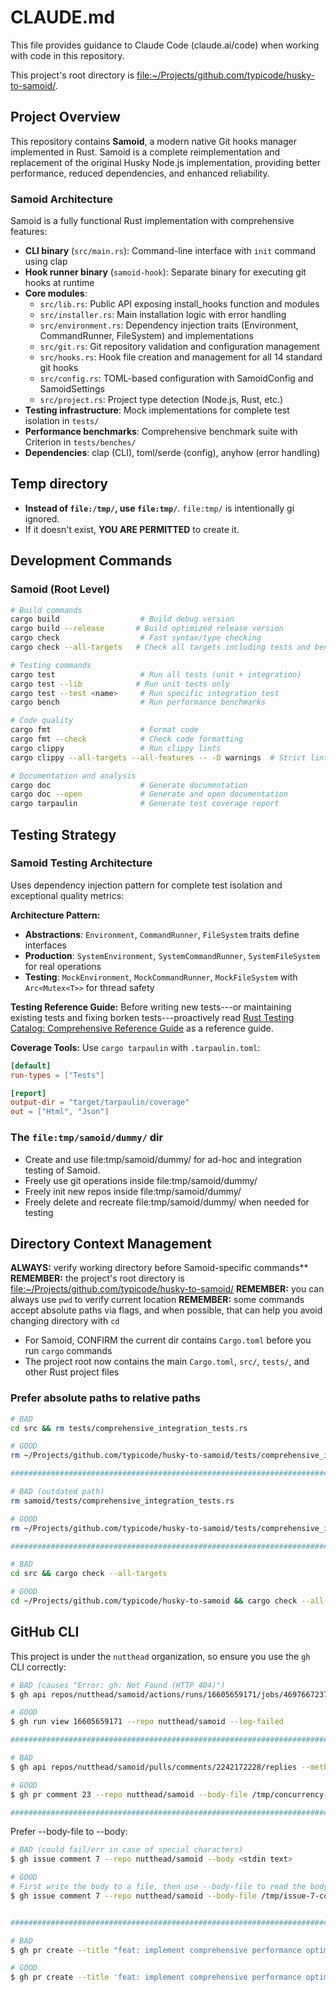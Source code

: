 # CLAUDE.md

This file provides guidance to Claude Code (claude.ai/code) when working with code in this repository.

This project's root directory is <file:~/Projects/github.com/typicode/husky-to-samoid/>.

## Project Overview

This repository contains **Samoid**, a modern native Git hooks manager implemented in Rust. Samoid is a complete reimplementation and replacement of the original Husky Node.js implementation, providing better performance, reduced dependencies, and enhanced reliability.

### Samoid Architecture
Samoid is a fully functional Rust implementation with comprehensive features:
- **CLI binary** (`src/main.rs`): Command-line interface with `init` command using clap
- **Hook runner binary** (`samoid-hook`): Separate binary for executing git hooks at runtime
- **Core modules**:
  - `src/lib.rs`: Public API exposing install_hooks function and modules
  - `src/installer.rs`: Main installation logic with error handling
  - `src/environment.rs`: Dependency injection traits (Environment, CommandRunner, FileSystem) and implementations
  - `src/git.rs`: Git repository validation and configuration management
  - `src/hooks.rs`: Hook file creation and management for all 14 standard git hooks
  - `src/config.rs`: TOML-based configuration with SamoidConfig and SamoidSettings
  - `src/project.rs`: Project type detection (Node.js, Rust, etc.)
- **Testing infrastructure**: Mock implementations for complete test isolation in `tests/`
- **Performance benchmarks**: Comprehensive benchmark suite with Criterion in `tests/benches/`
- **Dependencies**: clap (CLI), toml/serde (config), anyhow (error handling)

## Temp directory

- **Instead of `file:/tmp/`, use `file:tmp/`**. `file:tmp/` is intentionally gi ignored.
- If it doesn't exist, **YOU ARE PERMITTED** to create it.

## Development Commands

### Samoid (Root Level)
```bash
# Build commands
cargo build                  # Build debug version
cargo build --release       # Build optimized release version
cargo check                  # Fast syntax/type checking
cargo check --all-targets   # Check all targets including tests and benchmarks

# Testing commands
cargo test                   # Run all tests (unit + integration)
cargo test --lib            # Run unit tests only
cargo test --test <name>     # Run specific integration test
cargo bench                  # Run performance benchmarks

# Code quality
cargo fmt                    # Format code
cargo fmt --check            # Check code formatting
cargo clippy                 # Run clippy lints
cargo clippy --all-targets --all-features -- -D warnings  # Strict linting

# Documentation and analysis
cargo doc                    # Generate documentation
cargo doc --open             # Generate and open documentation
cargo tarpaulin              # Generate test coverage report
```

## Testing Strategy

### Samoid Testing Architecture
Uses dependency injection pattern for complete test isolation and exceptional quality metrics:

**Architecture Pattern:**
- **Abstractions**: `Environment`, `CommandRunner`, `FileSystem` traits define interfaces
- **Production**: `SystemEnvironment`, `SystemCommandRunner`, `SystemFileSystem` for real operations
- **Testing**: `MockEnvironment`, `MockCommandRunner`, `MockFileSystem` with `Arc<Mutex<T>>` for thread safety

**Testing Reference Guide:**
Before writing new tests---or maintaining existing tests and fixing borken tests---proactively read [Rust Testing Catalog: Comprehensive Reference Guide](knol/references/002-rust-testing-reference.md) as a reference guide.

**Coverage Tools:** Use `cargo tarpaulin` with `.tarpaulin.toml`:
```toml
[default]
run-types = ["Tests"]

[report]
output-dir = "target/tarpaulin/coverage"
out = ["Html", "Json"]
```

### The `file:tmp/samoid/dummy/` dir

- Create and use file:tmp/samoid/dummy/ for ad-hoc and integration testing of Samoid.
- Freely use git operations inside file:tmp/samoid/dummy/
- Freely init new repos inside file:tmp/samoid/dummy/
- Freely delete and recreate file:tmp/samoid/dummy/ when needed for testing

## Directory Context Management
**ALWAYS:** verify working directory before Samoid-specific commands**
**REMEMBER:** the project's root directory is <file:~/Projects/github.com/typicode/husky-to-samoid/>
**REMEMBER:** you can always use `pwd` to verify current location
**REMEMBER:** some commands accept absolute paths via flags, and when possible, that can help you avoid changing directory with `cd`

- For Samoid, CONFIRM the current dir contains `Cargo.toml` before you run `cargo` commands
- The project root now contains the main `Cargo.toml`, `src/`, `tests/`, and other Rust project files

### Prefer absolute paths to relative paths

```bash
# BAD
cd src && rm tests/comprehensive_integration_tests.rs

# GOOD
rm ~/Projects/github.com/typicode/husky-to-samoid/tests/comprehensive_integration_tests.rs

###############################################################################

# BAD (outdated path)
rm samoid/tests/comprehensive_integration_tests.rs

# GOOD
rm ~/Projects/github.com/typicode/husky-to-samoid/tests/comprehensive_integration_tests.rs

###############################################################################

# BAD
cd src && cargo check --all-targets

# GOOD
cd ~/Projects/github.com/typicode/husky-to-samoid && cargo check --all-targets
```

## GitHub CLI
This project is under the `nutthead` organization, so ensure you use the `gh` CLI correctly:

```bash
# BAD (causes "Error: gh: Not Found (HTTP 404)")
$ gh api repos/nutthead/samoid/actions/runs/16605659171/jobs/46976672370/logs

# GOOD
$ gh run view 16605659171 --repo nutthead/samoid --log-failed

###############################################################################

# BAD
$ gh api repos/nutthead/samoid/pulls/comments/2242172228/replies --method POST --field body=@/tmp/concurrency-reply.md

# GOOD
$ gh pr comment 23 --repo nutthead/samoid --body-file /tmp/concurrency-reply.md

###############################################################################
```

Prefer --body-file to --body:
```bash
# BAD (could fail/err in case of special characters)
$ gh issue comment 7 --repo nutthead/samoid --body <stdin text>

# GOOD
# First write the body to a file, then use --body-file to read the body from the file
$ gh issue comment 7 --repo nutthead/samoid --body-file /tmp/issue-7-completion-comment.md


###############################################################################

# BAD
$ gh pr create --title "feat: implement comprehensive performance optimization (#8)" --body <stdin text>

# GOOD
$ gh pr create --title 'feat: implement comprehensive performance optimization (#8)' --body-file <path to file>
```
